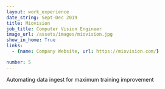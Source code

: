 ```yaml
---
layout: work_experience
date_string: Sept-Dec 2019
title: Miovision
job_title: Computer Vision Engineer
image_url: /assets/images/miovision.jpg
show_in_home: True
links:
  - {name: Company Website, url: https://miovision.com/}

number: 5
---
```


Automating data ingest for maximum training improvement